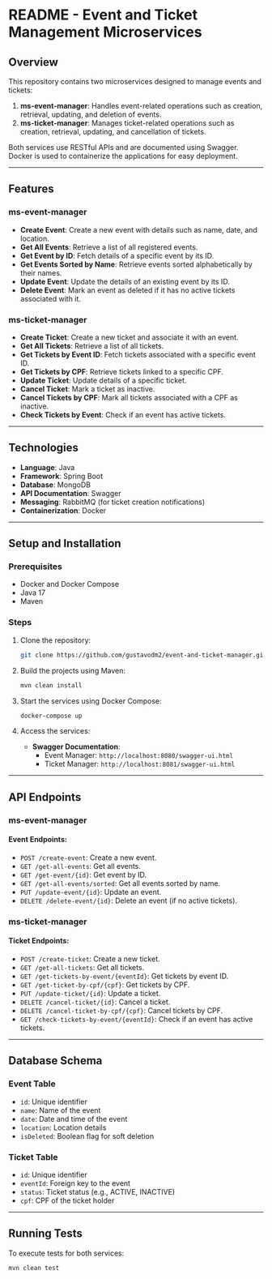 
# README - Event and Ticket Management Microservices

## Overview

This repository contains two microservices designed to manage events and tickets:

1. **ms-event-manager**: Handles event-related operations such as creation, retrieval, updating, and deletion of events.
2. **ms-ticket-manager**: Manages ticket-related operations such as creation, retrieval, updating, and cancellation of tickets.

Both services use RESTful APIs and are documented using Swagger. Docker is used to containerize the applications for easy deployment.

---

## Features

### **ms-event-manager**

- **Create Event**: Create a new event with details such as name, date, and location.
- **Get All Events**: Retrieve a list of all registered events.
- **Get Event by ID**: Fetch details of a specific event by its ID.
- **Get Events Sorted by Name**: Retrieve events sorted alphabetically by their names.
- **Update Event**: Update the details of an existing event by its ID.
- **Delete Event**: Mark an event as deleted if it has no active tickets associated with it.

### **ms-ticket-manager**

- **Create Ticket**: Create a new ticket and associate it with an event.
- **Get All Tickets**: Retrieve a list of all tickets.
- **Get Tickets by Event ID**: Fetch tickets associated with a specific event ID.
- **Get Tickets by CPF**: Retrieve tickets linked to a specific CPF.
- **Update Ticket**: Update details of a specific ticket.
- **Cancel Ticket**: Mark a ticket as inactive.
- **Cancel Tickets by CPF**: Mark all tickets associated with a CPF as inactive.
- **Check Tickets by Event**: Check if an event has active tickets.

---

## Technologies

- **Language**: Java
- **Framework**: Spring Boot
- **Database**: MongoDB
- **API Documentation**: Swagger
- **Messaging**: RabbitMQ (for ticket creation notifications)
- **Containerization**: Docker

---

## Setup and Installation

### Prerequisites

- Docker and Docker Compose
- Java 17
- Maven

### Steps

1. Clone the repository:
   ```bash
   git clone https://github.com/gustavodm2/event-and-ticket-manager.git
   ```

2. Build the projects using Maven:
   ```bash
   mvn clean install
   ```

3. Start the services using Docker Compose:
   ```bash
   docker-compose up
   ```

4. Access the services:
   - **Swagger Documentation**:
     - Event Manager: `http://localhost:8080/swagger-ui.html`
     - Ticket Manager: `http://localhost:8081/swagger-ui.html`

---

## API Endpoints

### **ms-event-manager**

#### Event Endpoints:

- `POST /create-event`: Create a new event.
- `GET /get-all-events`: Get all events.
- `GET /get-event/{id}`: Get event by ID.
- `GET /get-all-events/sorted`: Get all events sorted by name.
- `PUT /update-event/{id}`: Update an event.
- `DELETE /delete-event/{id}`: Delete an event (if no active tickets).

### **ms-ticket-manager**

#### Ticket Endpoints:

- `POST /create-ticket`: Create a new ticket.
- `GET /get-all-tickets`: Get all tickets.
- `GET /get-tickets-by-event/{eventId}`: Get tickets by event ID.
- `GET /get-ticket-by-cpf/{cpf}`: Get tickets by CPF.
- `PUT /update-ticket/{id}`: Update a ticket.
- `DELETE /cancel-ticket/{id}`: Cancel a ticket.
- `DELETE /cancel-ticket-by-cpf/{cpf}`: Cancel tickets by CPF.
- `GET /check-tickets-by-event/{eventId}`: Check if an event has active tickets.

---

## Database Schema

### **Event Table**

- `id`: Unique identifier 
- `name`: Name of the event
- `date`: Date and time of the event
- `location`: Location details
- `isDeleted`: Boolean flag for soft deletion

### **Ticket Table**

- `id`: Unique identifier 
- `eventId`: Foreign key to the event
- `status`: Ticket status (e.g., ACTIVE, INACTIVE)
- `cpf`: CPF of the ticket holder

---

## Running Tests

To execute tests for both services:

```bash
mvn clean test
```


